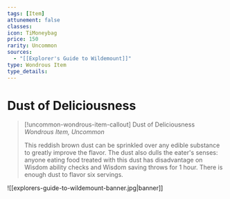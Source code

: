 ```yaml
---
tags: [Item]
attunement: false
classes: 
icon: TiMoneybag
price: 150
rarity: Uncommon
sources:
  - "[[Explorer's Guide to Wildemount]]"
type: Wondrous Item
type_details: 
---
```

# Dust of Deliciousness
>[!uncommon-wondrous-item-callout] Dust of Deliciousness
>*Wondrous Item, Uncommon*
>
>This reddish brown dust can be sprinkled over any edible substance to greatly improve the flavor. The dust also dulls the eater's senses: anyone eating food treated with this dust has disadvantage on Wisdom ability checks and Wisdom saving throws for 1 hour. There is enough dust to flavor six servings.

![[explorers-guide-to-wildemount-banner.jpg|banner]]
